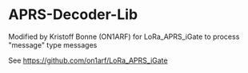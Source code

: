 # APRS-Decoder-Lib

Modified by Kristoff Bonne (ON1ARF) for LoRa_APRS_iGate to process "message" type messages

See https://github.com/on1arf/LoRa_APRS_iGate
